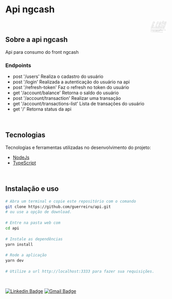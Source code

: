 # Api ngcash

<img align="right" src="src/assets/logo.png" width="10%" alt="NG CASH">

<br>

## Sobre a api ngcash
Api para consumo do front ngcash

### Endpoints
 - post '/users' Realiza o cadastro do usuário 
 - post '/login' Realizada a autenticação do usuário na api
 - post '/refresh-token' Faz o refresh no token do usuário
 - get '/account/balance' Retorna o saldo do usuário
 - post '/account/transaction' Realizar uma transação
 - get '/account/transactions-list' Lista de transações do usuário
 - get '/' Retorna status da api

<br>

## Tecnologias

Tecnologias e ferramentas utilizadas no desenvolvimento do projeto:

- [NodeJs](https://nodejs.org/en/)
- [TypeScript](https://www.typescriptlang.org/)

<br>

## Instalação e uso

```bash
# Abra um terminal e copie este repositório com o comando
git clone https://github.com/guerreiru/api.git
# ou use a opção de download.

# Entre na pasta web com 
cd api

# Instale as dependências
yarn install

# Rode a aplicação
yarn dev

# Utilize a url http://localhost:3333 para fazer sua requisições.
```

<br>

[![Linkedin Badge](https://img.shields.io/badge/-Fernando%20Guerreiro-1293d2?style=flat-square&logo=Linkedin&logoColor=white&link=https://www.linkedin.com/in/guerreiru/)](https://www.linkedin.com/in/guerreiru/) 
[![Gmail Badge](https://img.shields.io/badge/-dev.fernandoguerreiro@gmail.com-EA4335?style=flat-square&logo=Gmail&logoColor=white&link=mailto:dev.fernandoguerreiro@gmail.com)](mailto:dev.fernandoguerreiro@gmail.com)
